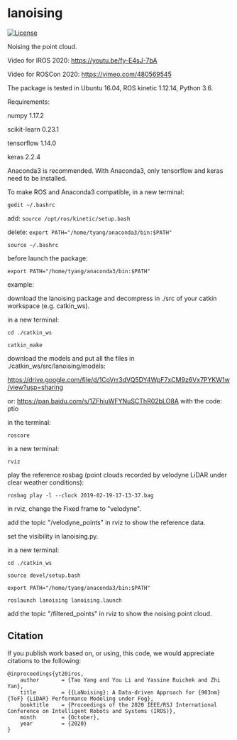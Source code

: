 # lanoising

[![License](https://img.shields.io/badge/License-BSD%203--Clause-gree.svg)](https://opensource.org/licenses/BSD-3-Clause)

Noising the point cloud.

Video for IROS 2020: https://youtu.be/fy-E4sJ-7bA

Video for ROSCon 2020: https://vimeo.com/480569545

The package is tested in Ubuntu 16.04, ROS kinetic 1.12.14, Python 3.6.

Requirements:

numpy 1.17.2

scikit-learn 0.23.1

tensorflow 1.14.0

keras 2.2.4

Anaconda3 is recommended. With Anaconda3, only tensorflow and keras need to be installed.

To make ROS and Anaconda3 compatible, in a new terminal:

`gedit ~/.bashrc`

add: `source /opt/ros/kinetic/setup.bash`

delete: `export PATH="/home/tyang/anaconda3/bin:$PATH"`

`source ~/.bashrc`

before launch the package:

`export PATH="/home/tyang/anaconda3/bin:$PATH"`

example:

download the lanoising package and decompress in ./src of your catkin workspace (e.g. catkin_ws).

in a new terminal:

```
cd ./catkin_ws

catkin_make
```

download the models and put all the files in ./catkin_ws/src/lanoising/models:

https://drive.google.com/file/d/1CoVrr3dVQ5DY4WpF7xCM9z6Vx7PYKW1w/view?usp=sharing

or: https://pan.baidu.com/s/1ZFhiuWFYNuSCThR02bLO8A with the code: ptio

in the terminal:

`roscore`

in a new terminal:

`rviz`

play the reference rosbag (point clouds recorded by velodyne LiDAR under clear weather conditions):

`rosbag play -l --clock 2019-02-19-17-13-37.bag`

in rviz, change the Fixed frame to "velodyne".

add the topic "/velodyne_points" in rviz to show the reference data.

set the visibility in lanoising.py.

in a new terminal:

```
cd ./catkin_ws

source devel/setup.bash

export PATH="/home/tyang/anaconda3/bin:$PATH"

roslaunch lanoising lanoising.launch
```

add the topic "/filtered_points" in rviz to show the noising point cloud.

## Citation
If you publish work based on, or using, this code, we would appreciate citations to the following:

    @inproceedings{yt20iros,
        author       = {Tao Yang and You Li and Yassine Ruichek and Zhi Yan},
        title        = {{LaNoising}: A Data-driven Approach for {903nm} {ToF} {LiDAR} Performance Modeling under Fog},
        booktitle    = {Proceedings of the 2020 IEEE/RSJ International Conference on Intelligent Robots and Systems (IROS)},
        month        = {October},
        year         = {2020}
    }

